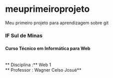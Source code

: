 # meuprimeiroprojeto
Meu primeiro projeto para aprendizagem sobre git

### IF Sul de Minas <h3>
#### Curso Técnico em Informática para Web <h4>
<br>
** Disciplina :** Web 1 <br>
** Professor  : Wagner Celso Josué** <br>


